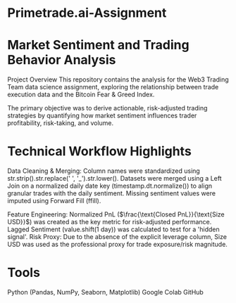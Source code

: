 # Primetrade.ai-Assignment

# Market Sentiment and Trading Behavior Analysis

Project Overview
This repository contains the analysis for the Web3 Trading Team data science assignment, exploring the relationship between trade execution data and the Bitcoin Fear & Greed Index.

The primary objective was to derive actionable, risk-adjusted trading strategies by quantifying how market sentiment influences trader profitability, risk-taking, and volume.


# Technical Workflow Highlights 

Data Cleaning & Merging: 
Column names were standardized using str.strip().str.replace(' ', '_').str.lower().
Datasets were merged using a Left Join on a normalized daily date key ($\text{timestamp.dt.normalize()}$) to align granular trades with the daily sentiment.
Missing sentiment values were imputed using Forward Fill ($\text{ffill}$).

Feature Engineering:
Normalized PnL ($\frac{\text{Closed PnL}}{\text{Size USD}}$) was created as the key metric for risk-adjusted performance.
Lagged Sentiment ($\text{value.shift(1 day)}$) was calculated to test for a 'hidden signal'.
Risk Proxy: Due to the absence of the explicit leverage column, $\text{Size USD}$ was used as the professional proxy for trade exposure/risk magnitude.

# Tools 

Python (Pandas, NumPy, Seaborn, Matplotlib)
Google Colab
GitHub
